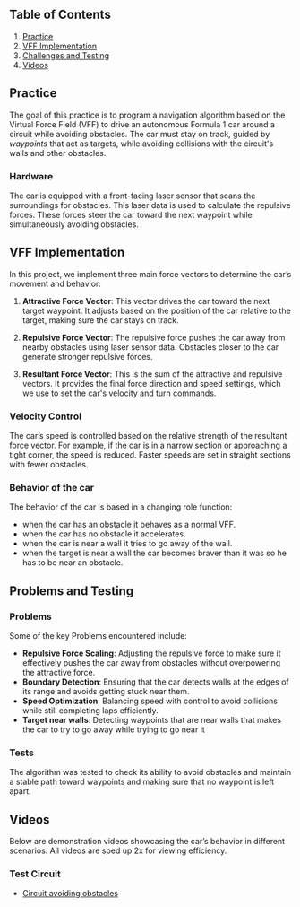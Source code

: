 ## Table of Contents
1. [Practice](#practice)
2. [VFF Implementation](#vff-implementation)
3. [Challenges and Testing](#challenges-and-testing)
4. [Videos](#videos)

## Practice

The goal of this practice is to program a navigation algorithm based on the Virtual Force Field (VFF) to drive an autonomous Formula 1 car around a circuit while avoiding obstacles. The car must stay on track, guided by *waypoints* that act as targets, while avoiding collisions with the circuit's walls and other obstacles.

### Hardware

The car is equipped with a front-facing laser sensor that scans the surroundings for obstacles. This laser data is used to calculate the repulsive forces. These forces steer the car toward the next waypoint while simultaneously avoiding obstacles.

## VFF Implementation

In this project, we implement three main force vectors to determine the car’s movement and behavior:

1. **Attractive Force Vector**: This vector drives the car toward the next target waypoint. It adjusts based on the position of the car relative to the target, making sure the car stays on track.

2. **Repulsive Force Vector**: The repulsive force pushes the car away from nearby obstacles using laser sensor data. Obstacles closer to the car generate stronger repulsive forces.

3. **Resultant Force Vector**: This is the sum of the attractive and repulsive vectors. It provides the final force direction and speed settings, which we use to set the car's velocity and turn commands.

### Velocity Control

The car’s speed is controlled based on the relative strength of the resultant force vector. For example, if the car is in a narrow section or approaching a tight corner, the speed is reduced. Faster speeds are set in straight sections with fewer obstacles.

### Behavior of the car 
The behavior of the car is based in a changing role function:

- when the car has an obstacle it behaves as a normal VFF.
- when the car has no obstacle it accelerates.
- when the car is near a wall it tries to go away of the wall.
- when the target is near a wall the car becomes braver than it was so he has to be near an obstacle.

## Problems and Testing

### Problems
Some of the key Problems encountered include:
- **Repulsive Force Scaling**: Adjusting the repulsive force to make sure it effectively pushes the car away from obstacles without overpowering the attractive force.
- **Boundary Detection**: Ensuring that the car detects walls at the edges of its range and avoids getting stuck near them.
- **Speed Optimization**: Balancing speed with control to avoid collisions while still completing laps efficiently.
- **Target near walls**: Detecting waypoints that are near walls that makes the car to try to go away while trying to go near it

### Tests
The algorithm was tested to check its ability to avoid obstacles and maintain a stable path toward waypoints and making sure that no waypoint is left apart.

## Videos

Below are demonstration videos showcasing the car’s behavior in different scenarios. All videos are sped up 2x for viewing efficiency.

### Test Circuit
- [Circuit avoiding obstacles](#)  
